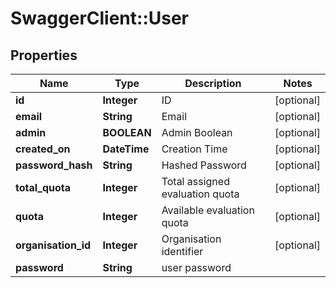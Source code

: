 # SwaggerClient::User

## Properties
Name | Type | Description | Notes
------------ | ------------- | ------------- | -------------
**id** | **Integer** | ID | [optional] 
**email** | **String** | Email | [optional] 
**admin** | **BOOLEAN** | Admin Boolean | [optional] 
**created_on** | **DateTime** | Creation Time | [optional] 
**password_hash** | **String** | Hashed Password | [optional] 
**total_quota** | **Integer** | Total assigned evaluation quota | [optional] 
**quota** | **Integer** | Available evaluation quota | [optional] 
**organisation_id** | **Integer** | Organisation identifier | [optional] 
**password** | **String** | user password | 


